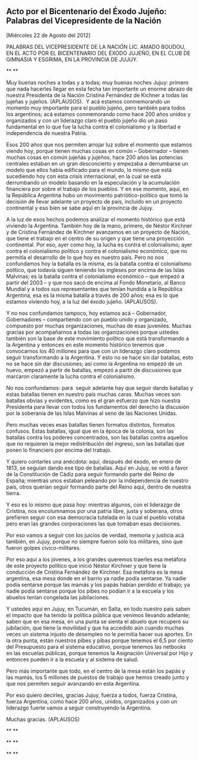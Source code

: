 Acto por el Bicentenario del Éxodo Jujeño: Palabras del Vicepresidente de la Nación
-----------------------------------------------------------------------------------

[Miércoles 22 de Agosto del 2012]

PALABRAS DEL VICEPRESIDENTE DE LA NACIÓN LIC. AMADO BOUDOU, EN EL ACTO
POR EL BICENTENARIO DEL ÉXODO JUJEÑO, EN EL CLUB DE GIMNASIA Y ESGRIMA,
EN LA PROVINCIA DE JUJUY.

** **

Muy buenas noches a todas y a todas; muy buenas noches Jujuy: primero
que nada hacerles llegar en esta fecha tan importante un enorme abrazo
de nuestra Presidenta de la Nación Cristina Fernández de Kichner a todas
las jujeñas y jujeños. (APLAUSOS).  Y acá estamos conmemorando un
momento muy importante para el pueblo jujeño, pero también para todos
los argentinos; acá estamos conmemorando como hace 200 años unidos y
organizados y con un liderazgo claro el pueblo jujeño dio un paso
fundamental en lo que fue la lucha contra el colonialismo y la libertad
e independencia de nuestra Patria.

Esos 200 años que nos permiten arrojar luz sobre el momento que estamos
viendo hoy, porque tienen muchas cosas en común – Gobernador – tienen
muchas cosas en común jujeñas y jujeños, hace 200 años las potencias
centrales estaban en un gran desconcierto y empezaba a derrumbarse un
modelo que ellos había edificado para el mundo, lo mismo que está
sucediendo hoy con esta crisis internacional, en la cual se está
derrumbando un modelo basando en la especulación y la acumulación
financiera por sobre el trabajo de los pueblos. Y en ese momento, aquí,
en la República Argentina hubo un movimiento patriótico-político que
tomó la decisión de llevar adelante un proyecto de país, incluido en un
proyecto continental y eso bien se sabe aquí en la provincia de Jujuy.

A la luz de esos hechos podemos analizar el momento histórico que está
viviendo la Argentina. También hoy de la mano, primero, de Néstor
Kirchner y de Cristina Fernández de Kirchner avanzamos en un proyecto de
Nación, que tiene el trabajo en el centro de su origen y que tiene una
proyección continental. Por eso, ayer como hoy, la lucha es contra el
colonialismo; ayer contra el colonialismo político y contra el
colonialismo económico, que no permitía el desarrollo de lo que hoy es
nuestro país. Pero no nos confundamos hoy la batalla es la misma, es la
batalla contra el colonialismo político, que todavía siguen teniendo los
ingleses por encima de las Islas Malvinas; es la batalla contra el
colonialismo económico – que empezó a partir del 2003 – y que nos sacó
de encima al Fondo Monetario, al Banco Mundial y a todos sus
representantes que tenían hundida a la República Argentina, esa es la
misma batalla a través de 200 años; esa es lo que estamos viviendo hoy,
a la luz del éxodo jujeño. (APLAUSOS).

Y no nos confundamos tampoco, hoy estamos acá – Gobernador, Gobernadores
– compartiendo con un pueblo unido y organizado, compuesto por muchas
organizaciones, muchas de esas juveniles. Muchas gracias por
acompañarnos a todas las organizaciones porque ustedes también son la
base de este movimiento político que está transformando a la Argentina y
entonces en este momento histórico tenemos que convocarnos los 40
millones para que con un liderazgo claro podamos seguir transformando a
la Argentina. Y esto no se hace sin dar batallas, esto no se hace sin
dar discusiones; así como la Argentina no empezó de un huevo, empezó a
partir de batallas, empezó a partir de discusiones que marcaron
claramente la lucha contra el colonialismo.

No nos confundamos: para  seguir adelante hay que seguir dando batallas
y estas batallas tienen en nuestro país muchas caras. Muchas veces son
batallas obvias y evidentes, como es el gran esfuerzo que hizo nuestra
Presidenta para llevar con todos los fundamentos del derecho la
discusión por la soberanía de las Islas Malvinas al seno de las Naciones
Unidas.

Pero muchas veces esas batallas tienen formatos distintos, formatos
confusos. Estas batallas, igual que en la época de la colonia, son las
batallas contra los poderes concentrados, son las batallas contra
aquellos que no requieren la mejor redistribución del ingreso, son las
batallas que ponen lo financiero por encima del trabajo.

Y quiero contarles una anécdota: aquí, después del éxodo, en enero de
1813, se seguían dando ese tipo de batallas. Aquí en Jujuy, se votó a
favor de la Constitución de Cádiz para seguir formando parte del Reino
de España; mientras unos estaban peleando por la independencia de
nuestro país, otros querían seguir formando parte del Reino aquí, dentro
de nuestra tierra.

Y eso es lo mismo que pasa hoy: mientras algunos, con el liderazgo de
Cristina, nos encolumnamos por una patria libre, justa y soberana, otros
prefieren seguir con esa democracia tutelada en la cual el pueblo votaba
pero eran las grandes corporaciones las que tomaban esas decisiones.

Por eso vamos a seguir con los juicios de verdad, memoria y justicia acá
también, en Jujuy, porque no siempre fueron solo los militares, sino que
fueron golpes cívico-militares.

Por eso aquí a los jóvenes, a los grandes queremos traerles esa metáfora
de este proyecto político que inició Néstor Kirchner y que tiene la
conducción de Cristina Fernández de Kirchner. Esa metáfora es la mesa
argentina, esa mesa donde en el barrio ya nadie podía sentarse. Ya nadie
podía sentarse porque las mamás y los papás habían perdido el trabajo;
ya nadie podía sentarse porque los pibes no podían ir a la escuela y los
abuelos tenían congelada las jubilaciones.

Y ustedes aquí en Jujuy, en Tucumán, en Salta, en todo nuestro país
saben el impacto que ha tenido la política pública que venimos llevando
adelante; saben que en esa mesa, en una punta se sienta el abuelo que
recuperó su jubilación, que tiene la movilidad y que ha accedido aún
cuando muchas veces un sistema injusto de desempleo no le permitía hacer
sus aportes. En la otra punta, están nuestros pibes y pibas porque
tenemos el 6,5 por ciento del Presupuesto para el sistema educativo,
porque tenemos las netbooks en las escuelas públicas, porque tenemos la
Asignación Universal por Hijo y entonces pueden ir a la escuela y al
sistema de salud.

Pero más importante que todo, en el centro de la mesa están los papás y
las mamás, los 5 millones de puestos de trabajo que hemos creado junto y
que nos permiten seguir avanzando en esta Argentina.

Por eso quiero decirles, gracias Jujuy, fuerza a todos, fuerza Cristina,
fuerza Argentina, como hace 200 años, unidos, organizados y con un
liderazgo fuerte vamos a seguir construyendo la Argentina.

Muchas gracias. (APLAUSOS)

** **

** **

** **
